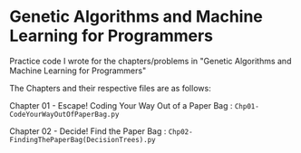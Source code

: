 # Genetic Algorithms and Machine Learning for Programmers

Practice code I wrote for the chapters/problems in "Genetic Algorithms and Machine Learning for Programmers"

The Chapters and their respective files are as follows:

Chapter 01 - Escape! Coding Your Way Out of a Paper Bag : ```Chp01-CodeYourWayOutOfPaperBag.py```

Chapter 02 - Decide! Find the Paper Bag : ```Chp02-FindingThePaperBag(DecisionTrees).py```
